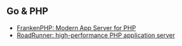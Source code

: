 ## Go & PHP
- [FrankenPHP: Modern App Server for PHP](FrankenPHP.md)
- [RoadRunner: high-performance PHP application server](RoadRunner.md)